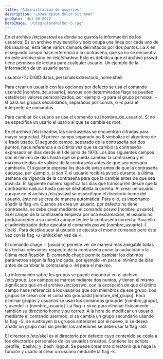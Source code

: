 ```yaml
---
title: 'Administración de usuarios'
description: 'Lorem ipsum dolor sit amet'
pubDate: 'Jul 08 2022'
heroImage: '/blog-placeholder-3.jpg'
---
```




En el archivo /etc/passwd es donde se guarda la información de los usuarios. Es un archivo muy sencillo y solo ocupa una linea por cada uno de los usuarios, ésta tiene varios campos delimitados por dos puntos. La X en el segundo campo hace referencia a la contraseña, que ya no se encuentra en este archivo sino en /etc/shadow. Esto es debido a que el archivo psswd tiene permisos de lectura para cualquier usuario. Un ejemplo de la información de un usuario sería:

usuario:×:UID:GID:datos_personales:directorio_home:shell

Para crear un usuario con las opciones por defecto se usa el comando useradd [nombre_de_usuario], aunque con determinadas flags se pueden establecer valores personalizados, por ejemplo -g para el grupo principal, -G para los grupos secundarios, separados por comas, o -s para el intérprete de comandos.

Para cambiar de usuario se usa el comando su [nombre_de_usuario]. Si no se especifica un usario el usario al que se cambia es root.

En el archivo /etc/shadow, las contraseñas se encuentran cifradas para mayor seguridad. El primer campo separado po $ simboliza el algoritmo de cifrado usado. El segundo campo, separado de la contraseña por dos puntos, hace referencia a la última vez que se cambió la contraseña expresado en dias desde el 1 de junio de 1970. Los dos siguientes campos son el mínimo de días hasta que se pueda cambiar la contraseña y el máximo de días de validez de la contraseña antes de que sea necsario cambiarla. El siguiente expresa los días de aviso antes de que la contraseña caduque, por ejemplo, si son 7, el usuario recibirá avisos durante la última semana de vigencia de la contraseña para que la cambie antes de que sea inválida. El siguiente número significa los días que transcurren desde que la contraseña caduca hasta que se deshabilita la cuenta. Al crear un usuario, aunque en el archivo /etc/psswd se especifique el directorio home del usuario, éste no se crea de manera automática. Para ello, es importante añadir la flag -m. Cuando se crea un usuario, por defecto no tiene contraseña, se debe crear mediante el comando psswd [nombre_usuario]. Si el campo de la contraseña empieza por una exclamación, el usuario no podrá acceder a su cuenta aunque teclee la contraseña correcta. Para ello el administrador debe ejecutar el comando psswd [nombre_usuario] -l (lock). Para desbloquear al usuario se ejecuta el mismo comando pero esta vez con la flag -u (unlock)en vez de -l. 

El comando chage -l [usuario] permite ver de manera más amigable todas las fechas relevantes respecto de la contraseña como la caducidad o la última modificación. El comando chage permite cambiar los distintos parámetros según la flag indicada, por ejemplo -m para el mínimo de días antes de cambiar la contraseña o -M para el máximo.

La información sobre los grupos se puede encontrar en el archivo /etc/group. Los campos se marcan mdiante dos puntos, y tienen el mismo significado que en el archivo /etc/psswd, con la excepción de que el último campo hace referencia a los usuarios que son miembros de ese grupo. Los grupos se crean con el comando groupadd [nombre_del_grupo]. Para eliminar grupos y usuarios se usan los comandos groupdel [nombre_grupo], y userdel -r [nombre_usuario]. La flag -r sirve para eliminar físicamente también su directorio home y su correo. A la hora de modificar un usuario mediante el comando usermod, si se cambia un grupo secundario usando la flag -G, se sustituyen los grupos anteriores por el nuevo, si se desea añadir un grupo más sin perder los anteriores se debe usar la flag -aG.

El directorio /etc/skel es el directorio por defecto cuyo contenido se copia a los directorios personales de los usuarios creados. Contiene los scripts .profile, .bashrc, y .bash_logout. Se puede crear otro directorio que haga la función y usarlo al crear un usuario mediante la flag -k.
